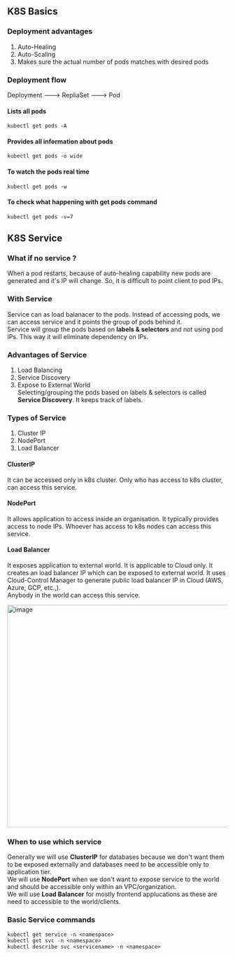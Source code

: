 ## K8S Basics
### Deployment advantages
1. Auto-Healing
2. Auto-Scaling
3. Makes sure the actual number of pods matches with desired pods

### Deployment flow
Deployment ---> RepliaSet ---> Pod

#### Lists all pods
```
kubectl get pods -A
```
#### Provides all information about pods
```
kubectl get pods -o wide
```
#### To watch the pods real time
```
kubectl get pods -w
```
#### To check what happening with get pods command
```
kubectl get pods -v=7
```
## K8S Service
### What if no service ?
When a pod restarts, because of auto-healing capability new pods are generated and it's IP will change. So, it is difficult to point client to pod IPs. 
### With Service
Service can as load balanacer to the pods. Instead of accessing pods, we can access service and it points the group of pods behind it.\
Service will group the pods based on **labels & selectors** and not using pod IPs. This way it will eliminate dependency on IPs.
### Advantages of Service
1. Load Balancing
2. Service Discovery
3. Expose to External World  
Selecting/grouping the pods based on labels & selectors is called **Service Discovery**. It keeps track of labels.
### Types of Service
1. Cluster IP
2. NodePort
3. Load Balancer
#### ClusterIP
It can be accessed only in k8s cluster. Only who has access to k8s cluster, can access this service.
#### NodePort
It allows application to access inside an organisation. It typically provides access to node IPs. Whoever has access to k8s nodes can access this service.
#### Load Balancer
It exposes application to external world. It is applicable to Cloud only. It creates an load balancer IP which can be exposed to external world. It uses Cloud-Control Manager to generate public load balancer IP in Cloud (AWS, Azure, GCP, etc.,).\
Anybody in the world can access this service.

<img width="508" alt="image" src="https://github.com/user-attachments/assets/a5787b51-1f41-4f6a-9e38-9bb1bdba3447" />


### When to use which service
Generally we will use **ClusterIP** for databases because we don't want them to be exposed externally and databases need to be accessible only to application tier.\
We will use **NodePort** when we don't want to expose service to the world and should be accessible only within an VPC/organization.\
We will use **Load Balancer** for mostly frontend applucations as these are need to accessible to the world/clients.
### Basic Service commands
```
kubectl get service -n <namespace>
kubectl get svc -n <namespace>
kubectl describe svc <servicename> -n <namespace>
```
